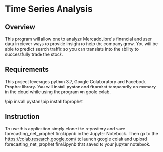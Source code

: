# Time Series Analysis

**Overview**
----
This program will allow one to analyze MercadoLibre's financial and user data in clever ways to provide insight to help the company grow. You will be able to predict search traffic so you can translate into the ability to successfully trade the stock.

**Requirements**
----
This project leverages python 3.7, Google Colaboratory and Facebook Prophet library. You will install pystan and fbprohet temporarily on memory in the cloud while using the program on goole colab.

!pip install pystan !pip install fbprophet

**Instruction**
----
To use this application simply clone the repository and save forecasting_net_prophet final.ipynb in the Jupyter Notebook. Then go to the https://colab.research.google.com/ to launch google colab and upload forecasting_net_prophet final.ipynb that saved to your jupyter notebook.
